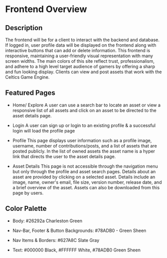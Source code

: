 # Frontend Overview

## Description
The frontend will be for a client to interact with the backend and database. If logged in, user profile data will be displayed on the frontend along with interactive buttons that can add or delete information. This frontend is responsive, maintaining a user-friendly visual representation with many screen widths. The main colors of this site reflect trust, professionalism, and adhere to a high level target audience of gamers by offering a sharp and fun looking display. Clients can view and post assets that work with the Celtics Game Engine. 

## Featured Pages
- Home/ Explore
A user can use a search bar to locate an asset or view a responsive list of all assets and click on an asset to be directed to the asset details page.

- Login
A user can sign up or login to an existing profile & a successful login will load the profile page

- Profile
This page displays user information such as a profile image, username, number of contributions/posts, and a list of assets that are posted publicly. In the list of owned assets the asset name is a hyper link that directs the user to the asset details page.

- Asset Details
This page is not accessible through the navigation menu but only through the profile and asset search pages. Details about an asset are provided by clicking on a selected asset. Details include an image, name, owner's email, file size, version number, release date, and a brief overview of the asset. Assets can also be downloaded from this page by users.

## Color Palette
- Body: #26292a Charleston Green

- Nav-Bar, Footer & Button Backgrounds: #78ADB0 - Green Sheen

- Nav Items & Borders: #627A8C Slate Gray

- Text: #000000 Black, #FFFFFF White, #78ADB0 Green Sheen









